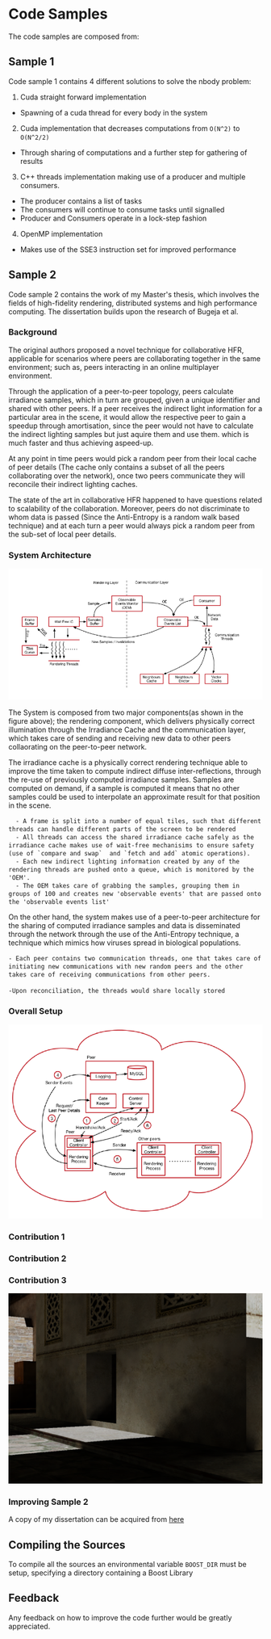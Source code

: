 # Code Samples

The code samples are composed from:

## Sample 1

Code sample 1 contains 4 different solutions to solve the nbody problem:

1. Cuda straight forward implementation
  -  Spawning of a cuda thread for every body in the system
2. Cuda implementation that decreases computations from `O(N^2)` to `O(N^2/2)`
  -  Through sharing of computations and a further step for gathering of results
3. C++ threads implementation making use of a producer and multiple consumers.
  - The producer contains a list of tasks
  - The consumers will continue to consume tasks until signalled
  - Producer and Consumers operate in a lock-step fashion
4. OpenMP implementation
  - Makes use of the SSE3 instruction set for improved performance

## Sample 2
Code sample 2 contains the work of my Master's thesis, which involves the fields of high-fidelity rendering, distributed systems and high performance computing. The dissertation builds upon the research of Bugeja et al.

### Background

The original authors proposed a novel technique for collaborative HFR, applicable for scenarios where peers are collaborating together in the same environment; such as, peers interacting in an online multiplayer environment.

 Through the application of a peer-to-peer topology, peers calculate irradiance samples, which in turn are grouped, given a unique identifier and shared with other peers. If a peer receives the indirect light information for a particular area in the scene, it would allow the respective peer to gain a speedup through amortisation, since the peer would not have to calculate the indirect lighting samples but just aquire them and use them. which is much faster and thus achieving aspeed-up.

At any point in time peers would pick a random peer from their local cache of peer details (The cache only contains a subset of all the peers collaborating over the network), once two peers communicate they will reconcile their indirect lighting caches.

The state of the art in collaborative HFR happened to have questions related to scalability of the collaboration. Moreover, peers do not discriminate to whom data is passed (Since the Anti-Entropy is a random walk based technique) and at each turn a peer would always pick a random peer from the sub-set of local peer details.

### System Architecture

![alt text](GithubPagesAssets/peer_overview.PNG)

The System is composed from two major components(as shown in the figure above); the rendering component, which delivers physically correct illumination through the Irradiance Cache and the communication layer, which takes care of sending and receiving new data to other peers collaorating on the peer-to-peer network.

 The irradiance cache is a physically correct rendering technique able to improve the time taken to compute indirect diffuse inter-reflections, through the re-use of previously computed irradiance samples. Samples are computed on demand, if a sample is computed it means that no other samples could be used to interpolate an approximate result for that position in the scene.

      - A frame is split into a number of equal tiles, such that different threads can handle different parts of the screen to be rendered
      - All threads can access the shared irradiance cache safely as the irradiance cache makes use of wait-free mechanisims to ensure safety (use of `compare and swap`  and `fetch and add` atomic operations).
      - Each new indirect lighting information created by any of the rendering threads are pushed onto a queue, which is monitored by the 'OEM'.
      - The OEM takes care of grabbing the samples, grouping them in groups of 100 and creates new 'observable events' that are passed onto the 'observable events list'

 On the other hand, the system makes use of a peer-to-peer architecture for the sharing of computed irradiance samples and data is disseminated through the network through the use of the Anti-Entropy technique, a technique which mimics how viruses spread in biological populations.

    - Each peer contains two communication threads, one that takes care of initiating new communications with new random peers and the other takes care of receiving communications from other peers.

    -Upon reconciliation, the threads would share locally stored  

### Overall Setup
![alt text](./GithubPagesAssets/system_overview.PNG)




### Contribution 1

### Contribution 2

### Contribution 3

![alt text](./GithubPagesAssets/town.png)


### Improving Sample 2

A copy of my dissertation can be acquired from [here](./GithubPagesAssets/main.pdf)

## Compiling the Sources
To compile all the sources an environmental variable `BOOST_DIR` must be setup, specifying a directory containing a Boost Library

## Feedback
Any feedback on how to improve the code further would be greatly appreciated.

<!-- ## Welcome to GitHub Pages

You can use the [editor on GitHub](https://github.com/adriandebarro/codeplay_samples/edit/master/README.md) to maintain and preview the content for your website in Markdown files.

Whenever you commit to this repository, GitHub Pages will run [Jekyll](https://jekyllrb.com/) to rebuild the pages in your site, from the content in your Markdown files.

### Markdown

Markdown is a lightweight and easy-to-use syntax for styling your writing. It includes conventions for

```markdown
Syntax highlighted code block

# Header 1
## Header 2
### Header 3

- Bulleted
- List

1. Numbered
2. List

**Bold** and _Italic_ and `Code` text

[Link](url) and ![Image](src)
```

For more details see [GitHub Flavored Markdown](https://guides.github.com/features/mastering-markdown/).

### Jekyll Themes

Your Pages site will use the layout and styles from the Jekyll theme you have selected in your [repository settings](https://github.com/adriandebarro/codeplay_samples/settings). The name of this theme is saved in the Jekyll `_config.yml` configuration file.

### Support or Contact

Having trouble with Pages? Check out our [documentation](https://help.github.com/categories/github-pages-basics/) or [contact support](https://github.com/contact) and we’ll help you sort it out. -->
